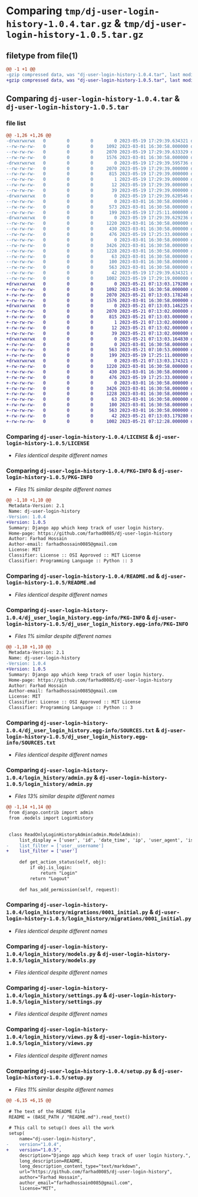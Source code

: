 # Comparing `tmp/dj-user-login-history-1.0.4.tar.gz` & `tmp/dj-user-login-history-1.0.5.tar.gz`

## filetype from file(1)

```diff
@@ -1 +1 @@
-gzip compressed data, was "dj-user-login-history-1.0.4.tar", last modified: Fri May 19 17:29:39 2023, max compression
+gzip compressed data, was "dj-user-login-history-1.0.5.tar", last modified: Sun May 21 07:13:03 2023, max compression
```

## Comparing `dj-user-login-history-1.0.4.tar` & `dj-user-login-history-1.0.5.tar`

### file list

```diff
@@ -1,26 +1,26 @@
-drwxrwxrwx   0        0        0        0 2023-05-19 17:29:39.634321 dj-user-login-history-1.0.4/
--rw-rw-rw-   0        0        0     1092 2023-03-01 16:30:58.000000 dj-user-login-history-1.0.4/LICENSE
--rw-rw-rw-   0        0        0     2070 2023-05-19 17:29:39.633329 dj-user-login-history-1.0.4/PKG-INFO
--rw-rw-rw-   0        0        0     1576 2023-03-01 16:30:58.000000 dj-user-login-history-1.0.4/README.md
-drwxrwxrwx   0        0        0        0 2023-05-19 17:29:39.595736 dj-user-login-history-1.0.4/dj_user_login_history.egg-info/
--rw-rw-rw-   0        0        0     2070 2023-05-19 17:29:39.000000 dj-user-login-history-1.0.4/dj_user_login_history.egg-info/PKG-INFO
--rw-rw-rw-   0        0        0      815 2023-05-19 17:29:39.000000 dj-user-login-history-1.0.4/dj_user_login_history.egg-info/SOURCES.txt
--rw-rw-rw-   0        0        0        1 2023-05-19 17:29:39.000000 dj-user-login-history-1.0.4/dj_user_login_history.egg-info/dependency_links.txt
--rw-rw-rw-   0        0        0       12 2023-05-19 17:29:39.000000 dj-user-login-history-1.0.4/dj_user_login_history.egg-info/requires.txt
--rw-rw-rw-   0        0        0       39 2023-05-19 17:29:39.000000 dj-user-login-history-1.0.4/dj_user_login_history.egg-info/top_level.txt
-drwxrwxrwx   0        0        0        0 2023-05-19 17:29:39.620546 dj-user-login-history-1.0.4/login_history/
--rw-rw-rw-   0        0        0        0 2023-03-01 16:30:58.000000 dj-user-login-history-1.0.4/login_history/__init__.py
--rw-rw-rw-   0        0        0      573 2023-03-01 16:30:58.000000 dj-user-login-history-1.0.4/login_history/admin.py
--rw-rw-rw-   0        0        0      199 2023-05-19 17:25:11.000000 dj-user-login-history-1.0.4/login_history/apps.py
-drwxrwxrwx   0        0        0        0 2023-05-19 17:29:39.629236 dj-user-login-history-1.0.4/login_history/migrations/
--rw-rw-rw-   0        0        0     1220 2023-03-01 16:30:58.000000 dj-user-login-history-1.0.4/login_history/migrations/0001_initial.py
--rw-rw-rw-   0        0        0      430 2023-03-01 16:30:58.000000 dj-user-login-history-1.0.4/login_history/migrations/0002_loginhistory_is_login.py
--rw-rw-rw-   0        0        0      476 2023-05-19 17:25:33.000000 dj-user-login-history-1.0.4/login_history/migrations/0003_alter_loginhistory_id.py
--rw-rw-rw-   0        0        0        0 2023-03-01 16:30:58.000000 dj-user-login-history-1.0.4/login_history/migrations/__init__.py
--rw-rw-rw-   0        0        0     3426 2023-03-01 16:30:58.000000 dj-user-login-history-1.0.4/login_history/models.py
--rw-rw-rw-   0        0        0     1228 2023-03-01 16:30:58.000000 dj-user-login-history-1.0.4/login_history/settings.py
--rw-rw-rw-   0        0        0       63 2023-03-01 16:30:58.000000 dj-user-login-history-1.0.4/login_history/tests.py
--rw-rw-rw-   0        0        0      100 2023-03-01 16:30:58.000000 dj-user-login-history-1.0.4/login_history/urls.py
--rw-rw-rw-   0        0        0      563 2023-03-01 16:30:58.000000 dj-user-login-history-1.0.4/login_history/views.py
--rw-rw-rw-   0        0        0       42 2023-05-19 17:29:39.634321 dj-user-login-history-1.0.4/setup.cfg
--rw-rw-rw-   0        0        0     1002 2023-05-19 17:29:19.000000 dj-user-login-history-1.0.4/setup.py
+drwxrwxrwx   0        0        0        0 2023-05-21 07:13:03.179280 dj-user-login-history-1.0.5/
+-rw-rw-rw-   0        0        0     1092 2023-03-01 16:30:58.000000 dj-user-login-history-1.0.5/LICENSE
+-rw-rw-rw-   0        0        0     2070 2023-05-21 07:13:03.178248 dj-user-login-history-1.0.5/PKG-INFO
+-rw-rw-rw-   0        0        0     1576 2023-03-01 16:30:58.000000 dj-user-login-history-1.0.5/README.md
+drwxrwxrwx   0        0        0        0 2023-05-21 07:13:03.146225 dj-user-login-history-1.0.5/dj_user_login_history.egg-info/
+-rw-rw-rw-   0        0        0     2070 2023-05-21 07:13:02.000000 dj-user-login-history-1.0.5/dj_user_login_history.egg-info/PKG-INFO
+-rw-rw-rw-   0        0        0      815 2023-05-21 07:13:03.000000 dj-user-login-history-1.0.5/dj_user_login_history.egg-info/SOURCES.txt
+-rw-rw-rw-   0        0        0        1 2023-05-21 07:13:02.000000 dj-user-login-history-1.0.5/dj_user_login_history.egg-info/dependency_links.txt
+-rw-rw-rw-   0        0        0       12 2023-05-21 07:13:02.000000 dj-user-login-history-1.0.5/dj_user_login_history.egg-info/requires.txt
+-rw-rw-rw-   0        0        0       39 2023-05-21 07:13:02.000000 dj-user-login-history-1.0.5/dj_user_login_history.egg-info/top_level.txt
+drwxrwxrwx   0        0        0        0 2023-05-21 07:13:03.164830 dj-user-login-history-1.0.5/login_history/
+-rw-rw-rw-   0        0        0        0 2023-03-01 16:30:58.000000 dj-user-login-history-1.0.5/login_history/__init__.py
+-rw-rw-rw-   0        0        0      563 2023-05-21 07:10:53.000000 dj-user-login-history-1.0.5/login_history/admin.py
+-rw-rw-rw-   0        0        0      199 2023-05-19 17:25:11.000000 dj-user-login-history-1.0.5/login_history/apps.py
+drwxrwxrwx   0        0        0        0 2023-05-21 07:13:03.174321 dj-user-login-history-1.0.5/login_history/migrations/
+-rw-rw-rw-   0        0        0     1220 2023-03-01 16:30:58.000000 dj-user-login-history-1.0.5/login_history/migrations/0001_initial.py
+-rw-rw-rw-   0        0        0      430 2023-03-01 16:30:58.000000 dj-user-login-history-1.0.5/login_history/migrations/0002_loginhistory_is_login.py
+-rw-rw-rw-   0        0        0      476 2023-05-19 17:25:33.000000 dj-user-login-history-1.0.5/login_history/migrations/0003_alter_loginhistory_id.py
+-rw-rw-rw-   0        0        0        0 2023-03-01 16:30:58.000000 dj-user-login-history-1.0.5/login_history/migrations/__init__.py
+-rw-rw-rw-   0        0        0     3426 2023-03-01 16:30:58.000000 dj-user-login-history-1.0.5/login_history/models.py
+-rw-rw-rw-   0        0        0     1228 2023-03-01 16:30:58.000000 dj-user-login-history-1.0.5/login_history/settings.py
+-rw-rw-rw-   0        0        0       63 2023-03-01 16:30:58.000000 dj-user-login-history-1.0.5/login_history/tests.py
+-rw-rw-rw-   0        0        0      100 2023-03-01 16:30:58.000000 dj-user-login-history-1.0.5/login_history/urls.py
+-rw-rw-rw-   0        0        0      563 2023-03-01 16:30:58.000000 dj-user-login-history-1.0.5/login_history/views.py
+-rw-rw-rw-   0        0        0       42 2023-05-21 07:13:03.179280 dj-user-login-history-1.0.5/setup.cfg
+-rw-rw-rw-   0        0        0     1002 2023-05-21 07:12:28.000000 dj-user-login-history-1.0.5/setup.py
```

### Comparing `dj-user-login-history-1.0.4/LICENSE` & `dj-user-login-history-1.0.5/LICENSE`

 * *Files identical despite different names*

### Comparing `dj-user-login-history-1.0.4/PKG-INFO` & `dj-user-login-history-1.0.5/PKG-INFO`

 * *Files 1% similar despite different names*

```diff
@@ -1,10 +1,10 @@
 Metadata-Version: 2.1
 Name: dj-user-login-history
-Version: 1.0.4
+Version: 1.0.5
 Summary: Django app which keep track of user login history.
 Home-page: https://github.com/farhad0085/dj-user-login-history
 Author: Farhad Hossain
 Author-email: farhadhossain0085@gmail.com
 License: MIT
 Classifier: License :: OSI Approved :: MIT License
 Classifier: Programming Language :: Python :: 3
```

### Comparing `dj-user-login-history-1.0.4/README.md` & `dj-user-login-history-1.0.5/README.md`

 * *Files identical despite different names*

### Comparing `dj-user-login-history-1.0.4/dj_user_login_history.egg-info/PKG-INFO` & `dj-user-login-history-1.0.5/dj_user_login_history.egg-info/PKG-INFO`

 * *Files 1% similar despite different names*

```diff
@@ -1,10 +1,10 @@
 Metadata-Version: 2.1
 Name: dj-user-login-history
-Version: 1.0.4
+Version: 1.0.5
 Summary: Django app which keep track of user login history.
 Home-page: https://github.com/farhad0085/dj-user-login-history
 Author: Farhad Hossain
 Author-email: farhadhossain0085@gmail.com
 License: MIT
 Classifier: License :: OSI Approved :: MIT License
 Classifier: Programming Language :: Python :: 3
```

### Comparing `dj-user-login-history-1.0.4/dj_user_login_history.egg-info/SOURCES.txt` & `dj-user-login-history-1.0.5/dj_user_login_history.egg-info/SOURCES.txt`

 * *Files identical despite different names*

### Comparing `dj-user-login-history-1.0.4/login_history/admin.py` & `dj-user-login-history-1.0.5/login_history/admin.py`

 * *Files 13% similar despite different names*

```diff
@@ -1,14 +1,14 @@
 from django.contrib import admin
 from .models import LoginHistory
 
 
 class ReadOnlyLoginHistoryAdmin(admin.ModelAdmin):
     list_display = ['user', 'id', 'date_time', 'ip', 'user_agent', 'is_logged_in', 'get_action_status']
-    list_filter = ['user__username']
+    list_filter = ['user']
 
     def get_action_status(self, obj):
         if obj.is_login:
             return "Login"
         return "Logout"
 
     def has_add_permission(self, request):
```

### Comparing `dj-user-login-history-1.0.4/login_history/migrations/0001_initial.py` & `dj-user-login-history-1.0.5/login_history/migrations/0001_initial.py`

 * *Files identical despite different names*

### Comparing `dj-user-login-history-1.0.4/login_history/models.py` & `dj-user-login-history-1.0.5/login_history/models.py`

 * *Files identical despite different names*

### Comparing `dj-user-login-history-1.0.4/login_history/settings.py` & `dj-user-login-history-1.0.5/login_history/settings.py`

 * *Files identical despite different names*

### Comparing `dj-user-login-history-1.0.4/login_history/views.py` & `dj-user-login-history-1.0.5/login_history/views.py`

 * *Files identical despite different names*

### Comparing `dj-user-login-history-1.0.4/setup.py` & `dj-user-login-history-1.0.5/setup.py`

 * *Files 11% similar despite different names*

```diff
@@ -6,15 +6,15 @@
 
 # The text of the README file
 README = (BASE_PATH / "README.md").read_text()
 
 # This call to setup() does all the work
 setup(
     name="dj-user-login-history",
-    version="1.0.4",
+    version="1.0.5",
     description="Django app which keep track of user login history.",
     long_description=README,
     long_description_content_type="text/markdown",
     url="https://github.com/farhad0085/dj-user-login-history",
     author="Farhad Hossain",
     author_email="farhadhossain0085@gmail.com",
     license="MIT",
```

